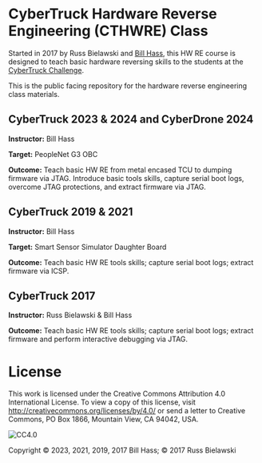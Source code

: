# CyberTruck Hardware Reverse Engineering (CTHWRE) Class

Started in 2017 by Russ Bielawski and [Bill Hass](https://twitter.com/bhass_), this HW RE course is designed to teach basic hardware reversing skills to the students at the [CyberTruck Challenge](https://cybertruckchallenge.org).

This is the public facing repository for the hardware reverse engineering class materials.

## CyberTruck 2023 & 2024 and CyberDrone 2024
**Instructor:** Bill Hass

**Target:** PeopleNet G3 OBC

**Outcome:** Teach basic HW RE from metal encased TCU to dumping firmware via JTAG. Introduce basic tools skills, capture serial boot logs, overcome JTAG protections, and extract firmware via JTAG.

## CyberTruck 2019 & 2021
**Instructor:** Bill Hass

**Target:** Smart Sensor Simulator Daughter Board

**Outcome:** Teach basic HW RE tools skills; capture serial boot logs; extract firmware via ICSP.

## CyberTruck 2017
**Instructor:** Russ Bielawski & Bill Hass

**Outcome:** Teach basic HW RE tools skills; capture serial boot logs; extract firmware and perform interactive debugging via JTAG.

# License

This work is licensed under the Creative Commons Attribution 4.0 International License. To view a copy of this license, visit http://creativecommons.org/licenses/by/4.0/ or send a letter to Creative Commons, PO Box 1866, Mountain View, CA 94042, USA.

![CC4.0](https://i.creativecommons.org/l/by/4.0/88x31.png)

Copyright © 2023, 2021, 2019, 2017 Bill Hass; © 2017 Russ Bielawski
